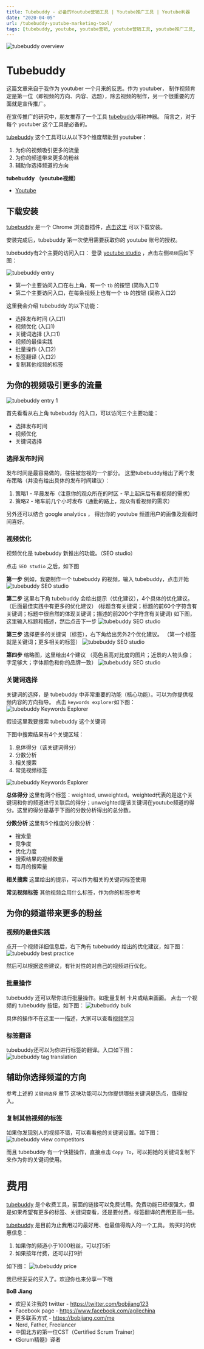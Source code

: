 ```yaml
---
title: Tubebuddy - 必备的Youtube营销工具 | Youtube推广工具 | Youtube利器
date: "2020-04-05"
url: /tubebuddy-youtube-marketing-tool/
tags: [tubebuddy, youtube, youtube营销, youtube营销工具, youtube推广工具, youtube关键词工具, youtube分析工具]
---
```


![tubebuddy overview](/images/tubebuddy-overview.png)

# Tubebuddy

这篇文章来自于我作为 youtuber 一个月来的反思。作为 youtuber， 制作视频肯定是第一位（即视频的方向、内容、选题），除去视频的制作，另一个很重要的方面就是宣传推广。

在宣传推广的研究中，朋友推荐了一个工具 [tubebuddy](https://www.tubebuddy.com/bobjiang)堪称神器。
简言之，对于每个 youtuber 这个工具是必备的。

[tubebuddy](https://www.tubebuddy.com/bobjiang) 这个工具可以从以下3个维度帮助到 youtuber：

1. 为你的视频吸引更多的流量
2. 为你的频道带来更多的粉丝
3. 辅助你选择频道的方向

**tubebuddy （youtube视频）**
- [Youtube](https://www.youtube.com/watch?v=KRyuksGM9T8)

## 下载安装

[tubebuddy](https://www.tubebuddy.com/bobjiang) 是一个 Chrome 浏览器插件，[点击这里](https://www.tubebuddy.com/bobjiang) 可以下载安装。

安装完成后，tubebuddy 第一次使用需要获取你的 youtube 账号的授权。

tubebuddy有2个主要的访问入口：
登录 [youtube studio](https://studio.youtube.com/) ，点击左侧`视频`后如下图：

![tubebuddy entry](/images/tubebuddy-entry.png)

- 第一个主要访问入口在右上角，有一个 `tb` 的按钮 (简称入口1)
- 第二个主要访问入口，在每条视频上也有一个 `tb` 的按钮 (简称入口2)

这里我会介绍 tubebuddy 的以下功能：

- 选择发布时间 (入口1)
- 视频优化 (入口1)
- 关键词选择 (入口1)
- 视频的最佳实践
- 批量操作 (入口2)
- 标签翻译 (入口2)
- 复制其他视频的标签

## 为你的视频吸引更多的流量
![tubebuddy entry 1](/images/tubebuddy-entry-1.png)

首先看看从右上角 tubebuddy 的入口，可以访问三个主要功能：

- 选择发布时间
- 视频优化
- 关键词选择

### 选择发布时间
发布时间是最容易做的，往往被忽视的一个部分。
这里tubebuddy给出了两个发布策略（并没有给出具体的发布时间建议）：

1. 策略1 - 早晨发布（注意你的观众所在的时区 - 早上起床后有看视频的需求）
2. 策略2 - 堵车前几个小时发布（通勤的路上，观众有看视频的需求）

另外还可以结合 google analytics ， 得出你的 youtube 频道用户的画像及观看时间喜好。

### 视频优化
视频优化是 tubebuddy 新推出的功能。（SEO studio）

点击 `SEO studio` 之后，如下图

**第一步**
例如，我要制作一个 tubebuddy 的视频，输入 tubebuddy，点击开始
![tubebuddy SEO studio](/images/tubebuddy-seo-studio1.png)

**第二步**
这里右下角 tubebuddy 会给出提示（优化建议），4个具体的优化建议。（后面最佳实践中有更多的优化建议）
(标题含有关键词；标题的前60个字符含有关键词；标题中很自然的体现关键词；描述的前200个字符含有关键词)
如下图，这里输入标题和描述，然后点击下一步
![tubebuddy SEO studio](/images/tubebuddy-seo-studio2.png)

**第三步**
选择更多的关键词（标签），右下角给出另外2个优化建议。
（第一个标签就是关键词；更多相关的标签）
![tubebuddy SEO studio](/images/tubebuddy-seo-studio3.png)

**第四步**
缩略图，这里给出4个建议
（亮色且高对比度的图片；近景的人物头像；字足够大；字体颜色和你的品牌一致）
![tubebuddy SEO studio](/images/tubebuddy-seo-studio4.png)

### 关键词选择
关键词的选择，是 tubebuddy 中非常重要的功能（核心功能）。可以为你提供视频内容的方向指导。
点击 `keywords explorer`如下图：
![tubebuddy Keywords Explorer](/images/tubebuddy-keywords-explorer1.png)

假设这里我要搜索 tubebuddy 这个关键词

下图中搜索结果有4个关键区域：

1. 总体得分（该关键词得分）
2. 分数分析
3. 相关搜索
4. 常见视频标签

![tubebuddy Keywords Explorer](/images/tubebuddy-keywords-explorer2.png)

**总体得分**
这里有两个标签：weighted, unweighted。weighted代表的是这个关键词和你的频道进行关联后的得分；unweighted是该关键词在youtube频道的得分。这里的得分是基于下面的分数分析得出的总分数。

**分数分析**
这里有5个维度的分数分析：

- 搜索量
- 竞争度
- 优化力度
- 搜索结果的视频数量
- 每月的搜索量

**相关搜索**
这里给出的提示，可以作为相关的关键词标签使用

**常见视频标签**
其他视频会用什么标签，作为你的标签参考

## 为你的频道带来更多的粉丝
### 视频的最佳实践
点开一个视频详细信息后，右下角有 tubebuddy 给出的优化建议，如下图：
![tubebuddy best practice](/images/tubebuddy-best-practice.png)

然后可以根据这些建议，有针对性的对自己的视频进行优化。

### 批量操作
tubebuddy 还可以帮你进行批量操作。如批量复制 卡片或结束画面。
点击一个视频的 tubebuddy 按钮，如下图：
![tubebuddy bulk](/images/tubebuddy-bulk.png)

具体的操作不在这里一一描述，大家可以查看[视频学习](https://www.youtube.com/watch?v=KRyuksGM9T8)

### 标签翻译
tubebuddy还可以为你进行标签的翻译。入口如下图：
![tubebuddy tag translation](/images/tubebuddy-tag-translation.png)

## 辅助你选择频道的方向
参考上述的 `关键词选择` 章节
这块功能可以为你提供哪些关键词是热点，值得投入。

### 复制其他视频的标签
如果你发现别人的视频不错，可以看看他的关键词设置。如下图：
![tubebuddy view competitors](/images/tubebuddy-copy-tags.png)

而且 tubebuddy 有一个快捷操作，直接点击 `Copy To`，可以把她的关键词复制下来作为你的关键词使用。

# 费用
[tubebuddy](https://www.tubebuddy.com/bobjiang) 是个收费工具，前面的链接可以免费试用。免费功能已经很强大，但是如果希望有更多的标签、关键词查看，还是要付费。标签翻译的费用更高一些。

[tubebuddy](https://www.tubebuddy.com/bobjiang) 是目前为止我用过的最好用、也最值得购入的一个工具。
购买时的优惠信息：

1. 如果你的频道小于1000粉丝，可以打5折
2. 如果按年付费，还可以打9折

如下图：
![tubebuddy price](/images/tubebuddy-price.png)

我已经妥妥的买入了。欢迎你也来分享一下哦

**BoB Jiang**

- 欢迎关注我的 twitter - https://twitter.com/bobjiang123
- Facebook page - https://www.facebook.com/agilechina
- 更多联系方式 - https://bobjiang.com/me
- Nerd, Father, Freelancer
- 中国北方的第一位CST（Certified Scrum Trainer）  
- 《Scrum精髓》译者
